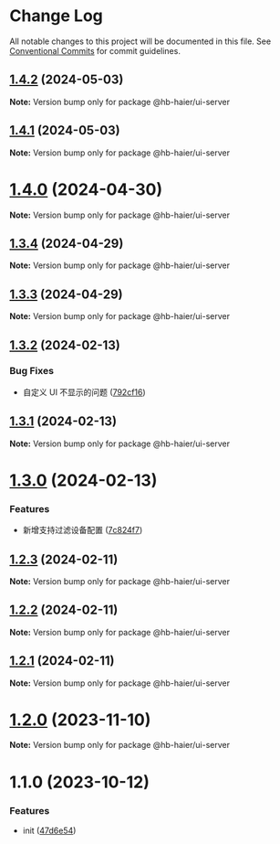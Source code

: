# Change Log

All notable changes to this project will be documented in this file.
See [Conventional Commits](https://conventionalcommits.org) for commit guidelines.

## [1.4.2](https://github.com/baranwang/homebridge-plugin-haier/compare/v1.4.1...v1.4.2) (2024-05-03)

**Note:** Version bump only for package @hb-haier/ui-server

## [1.4.1](https://github.com/baranwang/homebridge-plugin-haier/compare/v1.4.0...v1.4.1) (2024-05-03)

**Note:** Version bump only for package @hb-haier/ui-server

# [1.4.0](https://github.com/baranwang/homebridge-plugin-haier/compare/v1.3.4...v1.4.0) (2024-04-30)

**Note:** Version bump only for package @hb-haier/ui-server

## [1.3.4](https://github.com/baranwang/homebridge-plugin-haier/compare/v1.3.3...v1.3.4) (2024-04-29)

**Note:** Version bump only for package @hb-haier/ui-server

## [1.3.3](https://github.com/baranwang/homebridge-plugin-haier/compare/v1.3.2...v1.3.3) (2024-04-29)

**Note:** Version bump only for package @hb-haier/ui-server

## [1.3.2](https://github.com/baranwang/homebridge-plugin-haier/compare/v1.3.1...v1.3.2) (2024-02-13)

### Bug Fixes

- 自定义 UI 不显示的问题 ([792cf16](https://github.com/baranwang/homebridge-plugin-haier/commit/792cf162b6fb5867b2819d62760d4e42aa428080))

## [1.3.1](https://github.com/baranwang/homebridge-plugin-haier/compare/v1.3.0...v1.3.1) (2024-02-13)

**Note:** Version bump only for package @hb-haier/ui-server

# [1.3.0](https://github.com/baranwang/homebridge-plugin-haier/compare/v1.2.3...v1.3.0) (2024-02-13)

### Features

- 新增支持过滤设备配置 ([7c824f7](https://github.com/baranwang/homebridge-plugin-haier/commit/7c824f7ca9211d9b11d927cfdc863f4c59b4ce21))

## [1.2.3](https://github.com/baranwang/homebridge-plugin-haier/compare/v1.2.2...v1.2.3) (2024-02-11)

**Note:** Version bump only for package @hb-haier/ui-server

## [1.2.2](https://github.com/baranwang/homebridge-plugin-haier/compare/v1.2.1...v1.2.2) (2024-02-11)

**Note:** Version bump only for package @hb-haier/ui-server

## [1.2.1](https://github.com/baranwang/homebridge-plugin-haier/compare/v1.2.0...v1.2.1) (2024-02-11)

**Note:** Version bump only for package @hb-haier/ui-server

# [1.2.0](https://github.com/baranwang/homebridge-plugin-haier/compare/v1.1.0...v1.2.0) (2023-11-10)

**Note:** Version bump only for package @hb-haier/ui-server

# 1.1.0 (2023-10-12)

### Features

- init ([47d6e54](https://github.com/baranwang/homebridge-plugin-haier/commit/47d6e542ef4498c925fe8787a6277759a22132c8))
